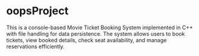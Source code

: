 # oopsProject
This is a console-based Movie Ticket Booking System implemented in C++ with file handling for data persistence. The system allows users to book tickets, view booked details, check seat availability, and manage reservations efficiently.
